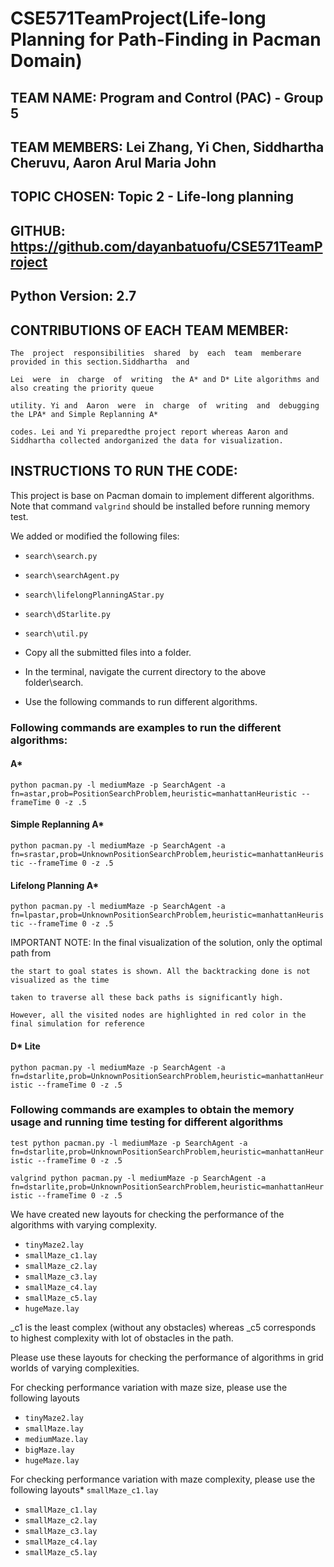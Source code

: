 # CSE571TeamProject(Life-long Planning for Path-Finding in Pacman Domain)

## TEAM NAME: Program and Control (PAC) - Group 5

## TEAM MEMBERS: Lei Zhang, Yi Chen, Siddhartha Cheruvu, Aaron Arul Maria John

## TOPIC CHOSEN: Topic 2 - Life-long planning

## GITHUB: https://github.com/dayanbatuofu/CSE571TeamProject

## Python Version: 2.7

## CONTRIBUTIONS OF EACH TEAM MEMBER:

	The  project  responsibilities  shared  by  each  team  memberare provided in this section.Siddhartha  and  
	
	Lei  were  in  charge  of  writing  the A* and D* Lite algorithms and also creating the priority queue 
	
	utility. Yi and  Aaron  were  in  charge  of  writing  and  debugging  the LPA* and Simple Replanning A* 
	
	codes. Lei and Yi preparedthe project report whereas Aaron and Siddhartha collected andorganized the data for visualization.


## INSTRUCTIONS TO RUN THE CODE:

This project is base on Pacman domain to implement different algorithms. Note that command `valgrind` should be installed before running memory test.

We added or modified the following files:

* `search\search.py`
* `search\searchAgent.py`
* `search\lifelongPlanningAStar.py`
* `search\dStarlite.py`
* `search\util.py`

* Copy all the submitted files into a folder.
* In the terminal, navigate the current directory to the above folder\search.
* Use the following commands to run different algorithms.

### Following commands are examples to run the different algorithms:

#### A*
`python pacman.py -l mediumMaze -p SearchAgent -a fn=astar,prob=PositionSearchProblem,heuristic=manhattanHeuristic --frameTime 0 -z .5`

#### Simple Replanning A*

`python pacman.py -l mediumMaze -p SearchAgent -a fn=srastar,prob=UnknownPositionSearchProblem,heuristic=manhattanHeuristic --frameTime 0 -z .5`

#### Lifelong Planning A*

`python pacman.py -l mediumMaze -p SearchAgent -a fn=lpastar,prob=UnknownPositionSearchProblem,heuristic=manhattanHeuristic --frameTime 0 -z .5`

IMPORTANT NOTE: In the final visualization of the solution, only the optimal path from

    the start to goal states is shown. All the backtracking done is not visualized as the time
	
    taken to traverse all these back paths is significantly high.
	
    However, all the visited nodes are highlighted in red color in the final simulation for reference 


#### D* Lite

`python pacman.py -l mediumMaze -p SearchAgent -a fn=dstarlite,prob=UnknownPositionSearchProblem,heuristic=manhattanHeuristic --frameTime 0 -z .5`

### Following commands are examples to obtain the memory usage and running time testing for different algorithms

`test python pacman.py -l mediumMaze -p SearchAgent -a fn=dstarlite,prob=UnknownPositionSearchProblem,heuristic=manhattanHeuristic --frameTime 0 -z .5`

`valgrind python pacman.py -l mediumMaze -p SearchAgent -a fn=dstarlite,prob=UnknownPositionSearchProblem,heuristic=manhattanHeuristic --frameTime 0 -z .5`


We have created new layouts for checking the performance of the algorithms with varying complexity.
* `tinyMaze2.lay`
* `smallMaze_c1.lay`
* `smallMaze_c2.lay`
* `smallMaze_c3.lay`
* `smallMaze_c4.lay`
* `smallMaze_c5.lay`
* `hugeMaze.lay`

_c1 is the least complex (without any obstacles) whereas _c5 corresponds to highest complexity with lot of obstacles in the path.

Please use these layouts for checking the performance of algorithms in grid worlds of varying complexities.

For checking performance variation with maze size, please use the following layouts
* `tinyMaze2.lay`
* `smallMaze.lay`
* `mediumMaze.lay`
* `bigMaze.lay`
* `hugeMaze.lay`

For checking performance variation with maze complexity, please use the following layouts* `smallMaze_c1.lay`
* `smallMaze_c1.lay`
* `smallMaze_c2.lay`
* `smallMaze_c3.lay`
* `smallMaze_c4.lay`
* `smallMaze_c5.lay`
